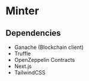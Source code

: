 # Minter

## Dependencies

- Ganache (Blockchain client)
- Truffle
- OpenZeppelin Contracts
- Next.js
- TailwindCSS
